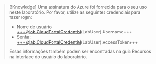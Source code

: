 >[!Knowledge] Uma assinatura do Azure foi fornecida para o seu uso neste laboratório. Por favor, utilize as seguintes credenciais para fazer login:
> - Nome de usuário: +++@lab.CloudPortalCredential(LabUser).Username+++
> - Senha: +++@lab.CloudPortalCredential(LabUser).AccessToken+++
>
>Essas informações também podem ser encontradas na guia Recursos na interface do usuário do laboratório.

